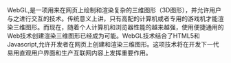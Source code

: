 WebGL,是一项用来在网页上绘制和渲染复杂的三维图形（3D图形），并允许用户与之进行交互的技术。传统意义上讲，只有高配的计算机或者专用的游戏机才能渲染三维图形。而现在，随着个人计算机和浏览器性能的越来越强，使用便捷通用的Web技术创建渲染三维图形已经成为可能。WebGL技术结合了HTML5和Javascript,允许开发者在网页上创建和渲染三维图形。这项技术将在开发下一代易用直观用户界面和生产互联网内容上发挥重要作用。